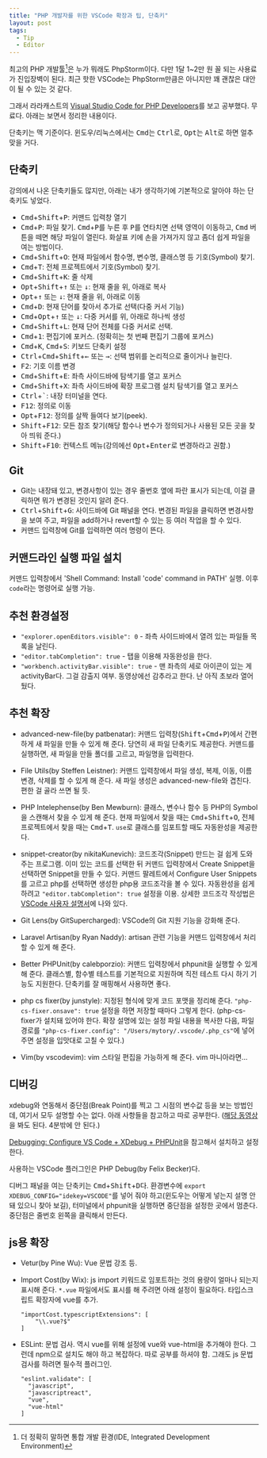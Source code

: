 ```yaml
---
title: "PHP 개발자를 위한 VSCode 확장과 팁, 단축키"
layout: post
tags:
  - Tip
  - Editor
---
```


최고의 PHP 개발툴[^editor]은 누가 뭐래도 PhpStorm이다. 다만 1달 1~2만 원 꼴 되는 사용료가 진입장벽이 된다. 최근 핫한 VSCode는 PhpStorm만큼은 아니지만 꽤 괜찮은 대안이 될 수 있는 것 같다.

[^editor]: 더 정확히 말하면 통합 개발 환경(IDE, Integrated Development Environment)

그래서 라라캐스트의 [Visual Studio Code for PHP Developers][video]를 보고 공부했다. 무료다. 아래는 보면서 정리한 내용이다.

[video]: https://laracasts.com/series/visual-studio-code-for-php-developers/

단축키는 맥 기준이다. 윈도우/리눅스에서는 <kbd>Cmd</kbd>는 <kbd>Ctrl</kbd>로, <kbd>Opt</kbd>는 <kbd>Alt</kbd>로 하면 얼추 맞을 거다.


## 단축키

강의에서 나온 단축키들도 많지만, 아래는 내가 생각하기에 기본적으로 알아야 하는 단축키도 넣었다.

- <kbd>Cmd</kbd>+<kbd>Shift</kbd>+<kbd>P</kbd>: 커맨드 입력창 열기
- <kbd>Cmd</kbd>+<kbd>P</kbd>: 파일 찾기. <kbd>Cmd</kbd>+<kbd>P</kbd>를 누른 후 <kbd>P</kbd>를 연타치면 선택 영역이 이동하고, <kbd>Cmd</kbd> 버튼을 떼면 해당 파일이 열린다. 화살표 키에 손을 가져가지 않고 좀더 쉽게 파일을 여는 방법이다.
- <kbd>Cmd</kbd>+<kbd>Shift</kbd>+<kbd>O</kbd>: 현재 파일에서 함수명, 변수명, 클래스명 등 기호(Symbol) 찾기.
- <kbd>Cmd</kbd>+<kbd>T</kbd>: 전체 프로젝트에서 기호(Symbol) 찾기.
- <kbd>Cmd</kbd>+<kbd>Shift</kbd>+<kbd>K</kbd>: 줄 삭제
- <kbd>Opt</kbd>+<kbd>Shift</kbd>+<kbd>↑</kbd> 또는 <kbd>↓</kbd>: 현재 줄을 위, 아래로 복사
- <kbd>Opt</kbd>+<kbd>↑</kbd> 또는 <kbd>↓</kbd>: 현재 줄을 위, 아래로 이동
- <kbd>Cmd</kbd>+<kbd>D</kbd>: 현재 단어를 찾아서 추가로 선택(다중 커서 기능)
- <kbd>Cmd</kbd>+<kbd>Opt</kbd>+<kbd>↑</kbd> 또는 <kbd>↓</kbd>: 다중 커서를 위, 아래로 하나씩 생성
- <kbd>Cmd</kbd>+<kbd>Shift</kbd>+<kbd>L</kbd>: 현재 단어 전체를 다중 커서로 선택.
- <kbd>Cmd</kbd>+<kbd>1</kbd>: 편집기에 포커스. (정확히는 첫 번째 편집기 그룹에 포커스)
- <kbd>Cmd</kbd>+<kbd>K</kbd>, <kbd>Cmd</kbd>+<kbd>S</kbd>: 키보드 단축키 설정
- <kbd>Ctrl</kbd>+<kbd>Cmd</kbd>+<kbd>Shift</kbd>+<kbd>←</kbd> 또는 <kbd>→</kbd>: 선택 범위를 논리적으로 줄이거나 늘린다.
- <kbd>F2</kbd>: 기호 이름 변경
- <kbd>Cmd</kbd>+<kbd>Shift</kbd>+<kbd>E</kbd>: 좌측 사이드바에 탐색기를 열고 포커스
- <kbd>Cmd</kbd>+<kbd>Shift</kbd>+<kbd>X</kbd>: 좌측 사이드바에 확장 프로그램 설치 탐색기를 열고 포커스
- <kbd>Ctrl</kbd>+<kbd>`</kbd>: 내장 터미널을 연다.
- <kbd>F12</kbd>: 정의로 이동
- <kbd>Opt</kbd>+<kbd>F12</kbd>: 정의를 살짝 들여다 보기(peek).
- <kbd>Shift</kbd>+<kbd>F12</kbd>: 모든 참조 찾기(해당 함수나 변수가 정의되거나 사용된 모든 곳을 찾아 띄워 준다.)
- <kbd>Shift</kbd>+<kbd>F10</kbd>: 컨텍스트 메뉴(강의에선 <kbd>Opt</kbd>+<kbd>Enter</kbd>로 변경하라고 권함.)


## Git

- Git는 내장돼 있고, 변경사항이 있는 경우 줄번호 옆에 파란 표시가 되는데, 이걸 클릭하면 뭐가 변경된 것인지 알려 준다.
- <kbd>Ctrl</kbd>+<kbd>Shift</kbd>+<kbd>G</kbd>: 사이드바에 Git 패널을 연다. 변경된 파일을 클릭하면 변경사항을 보여 주고, 파일을 add하거나 revert할 수 있는 등 여러 작업을 할 수 있다.
- 커맨드 입력창에 Git를 입력하면 여러 명령이 뜬다.


## 커맨드라인 실행 파일 설치

커맨드 입력창에서 'Shell Command: Install 'code' command in PATH' 실행. 이후 `code`라는 명령어로 실행 가능.


## 추천 환경설정

- `"explorer.openEditors.visible": 0` - 좌측 사이드바에서 열려 있는 파일들 목록을 날린다.
- `"editor.tabCompletion": true` - 탭을 이용해 자동완성을 한다.
- `"workbench.activityBar.visible": true` - 맨 좌측의 세로 아이콘이 있는 게 activityBar다. 그걸 감출지 여부. 동영상에선 감추라고 한다. 난 아직 초보라 열어 뒀다.


## 추천 확장

- advanced-new-file(by patbenatar): 커맨드 입력창(<kbd>Shift</kbd>+<kbd>Cmd</kbd>+<kbd>P</kbd>)에서 간편하게 새 파일을 만들 수 있게 해 준다. 당연히 새 파일 단축키도 제공한다. 커맨드를 실행하면, 새 파일을 만들 폴더를 고르고, 파일명을 입력한다.

- File Utils(by Steffen Leistner): 커맨드 입력창에서 파일 생성, 복제, 이동, 이름 변경, 삭제를 할 수 있게 해 준다. 새 파일 생성은 advanced-new-file와 겹친다. 편한 걸 골라 쓰면 될 듯.

- PHP Intelephense(by Ben Mewburn): 클래스, 변수나 함수 등 PHP의 Symbol을 스캔해서 찾을 수 있게 해 준다. 현재 파일에서 찾을 때는 <kbd>Cmd</kbd>+<kbd>Shift</kbd>+<kbd>O</kbd>, 전체 프로젝트에서 찾을 때는 <kbd>Cmd</kbd>+<kbd>T</kbd>. `use`로 클래스를 임포트할 때도 자동완성을 제공한다.

- snippet-creator(by nikitaKunevich): 코드조각(Snippet) 만드는 걸 쉽게 도와 주는 프로그램. 이미 있는 코드를 선택한 뒤 커맨드 입력창에서 Create Snippet을 선택하면 Snippet을 만들 수 있다. 커맨드 팔레트에서 Configure User Snippets를 고르고 php를 선택하면 생성한 php용 코드조각을 볼 수 있다. 자동완성을 쉽게 하려고 `"editor.tabCompletion": true` 설정을 이용. 상세한 코드조각 작성법은 [VSCode 사용자 설명서](https://code.visualstudio.com/docs/editor/userdefinedsnippets)에 나와 있다. 

- Git Lens(by GitSupercharged): VSCode의 Git 지원 기능을 강화해 준다. 

- Laravel Artisan(by Ryan Naddy): artisan 관련 기능을 커맨드 입력창에서 처리할 수 있게 해 준다. 

- Better PHPUnit(by calebporzio): 커맨드 입력창에서 phpunit을 실행할 수 있게 해 준다. 클래스별, 함수별 테스트를 기본적으로 지원하며 직전 테스트 다시 하기 기능도 지원한다. 단축키를 잘 매핑해서 사용하면 좋다.

- php cs fixer(by junstyle): 지정된 형식에 맞게 코드 포맷을 정리해 준다. `"php-cs-fixer.onsave": true` 설정을 하면 저장할 때마다 그렇게 한다. (php-cs-fixer가 설치돼 있어야 한다. 확장 설명에 있는 설정 파일 내용을 복사한 다음, 파일 경로를 `"php-cs-fixer.config": "/Users/mytory/.vscode/.php_cs"`에 넣어 주면 설정을 입맛대로 고칠 수 있다.)

- Vim(by vscodevim): vim 스타일 편집을 가능하게 해 준다. vim 마니아라면...




## 디버깅

xdebug와 연동해서 중단점(Break Point)를 찍고 그 시점의 변수값 등을 보는 방법인데, 여기서 모두 설명할 수는 없다. 아래 사항들을 참고하고 따로 공부한다. ([해당 동영상][debug-video]을 봐도 된다. 4분밖에 안 된다.)

[debug-video]: https://laracasts.com/series/visual-studio-code-for-php-developers/episodes/13

[Debugging: Configure VS Code + XDebug + PHPUnit](https://tighten.co/blog/configure-vscode-to-debug-phpunit-tests-with-xdebug)을 참고해서 설치하고 설정한다.

사용하는 VSCode 플러그인은 PHP Debug(by Felix Becker)다. 

디버그 패널을 여는 단축키는 <kbd>Cmd</kbd>+<kbd>Shift</kbd>+<kbd>D</kbd>다. 환경변수에 `export XDEBUG_CONFIG="idekey=VSCODE"`를 넣어 줘야 하고(윈도우는 어떻게 넣는지 설명 안 돼 있으니 찾아 보길), 터미널에서 phpunit을 실행하면 중단점을 설정한 곳에서 멈춘다. 중단점은 줄번호 왼쪽을 클릭해서 만든다.



## js용 확장

- Vetur(by Pine Wu): Vue 문법 강조 등.

- Import Cost(by Wix): js import 키워드로 임포트하는 것의 용량이 얼마나 되는지 표시해 준다. `*.vue` 파일에서도 표시를 해 주려면 아래 설정이 필요하다. 타입스크립트 확장자에 vue를 추가.   
  ~~~
  "importCost.typescriptExtensions": [
      "\\.vue?$"
  ]
  ~~~

- ESLint: 문법 검사. 역시 vue를 위해 설정에 vue와 vue-html을 추가해야 한다. 그런데 npm으로 설치도 해야 하고 복잡하다. 따로 공부를 하셔야 함. 그래도 js 문법 검사를 하려면 필수적 플러그인.
  ~~~
  "eslint.validate": [
    "javascript",
    "javascriptreact",
    "vue",
    "vue-html"
  ]
  ~~~
